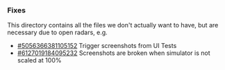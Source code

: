### Fixes

This directory contains all the files we don't actually want to have, but are necessary due to open radars, e.g.
- [#5056366381105152](https://openradar.appspot.com/radar?id=5056366381105152) Trigger screenshots from UI Tests
- [#6127019184095232](https://openradar.appspot.com/radar?id=6127019184095232) Screenshots are broken when simulator is not scaled at 100%
